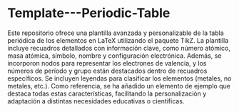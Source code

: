 # Template---Periodic-Table
Este repositorio ofrece una plantilla avanzada y personalizable de la tabla periódica de los elementos en LaTeX utilizando el paquete TikZ. La plantilla incluye recuadros detallados con información clave, como número atómico, masa atómica, símbolo, nombre y configuración electrónica. Además, se incorporon nodos para representar los electrones de valencia, y los números de período y grupo están destacados dentro de recuadros específicos. Se incluyen leyendas para clasificar los elementos (metales, no metales, etc.). Como referencia, se ha añadido un elemento de ejemplo que destaca todas estas características, facilitando la personalización y adaptación a distintas necesidades educativas o científicas.

